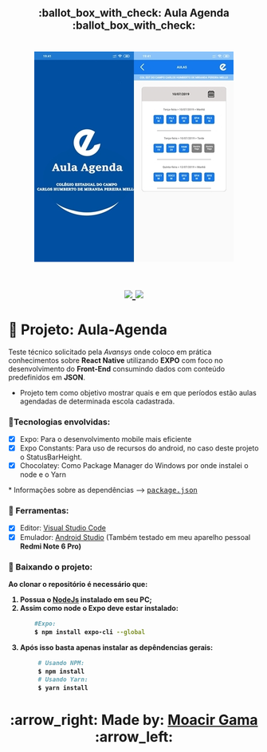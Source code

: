 <h2 align=center>
  :ballot_box_with_check: Aula Agenda :ballot_box_with_check:
</h2>

<h1 align=center>
  <img src="/assets/banner.jpg">
</h1>

<div align="center">
  <h1 align=center> 
    <a href="https://reactnative.dev/docs/getting-started">
      <img src="https://img.shields.io/badge/Mobile-React--Native-green">
    </a>
    <a href="https://docs.expo.io/">
      <img src="https://img.shields.io/badge/Mobile-Expo-9cf">
    </a>
  </h1>
</div> 

# :large_blue_circle: Projeto: Aula-Agenda
  Teste técnico solicitado pela <i>Avansys</i> onde coloco em prática conhecimentos sobre <b>React Native</b> 
utilizando <b>EXPO</b> com foco no desenvolvimento do <b>Front-End</b> consumindo dados com conteúdo predefinidos em <b>JSON</b>.
- Projeto tem como objetivo mostrar quais e em que períodos estão aulas agendadas de determinada escola cadastrada.

### :small_blue_diamond:Tecnologias envolvidas:
- [x] Expo: Para o desenvolvimento mobile mais eficiente 
- [x] Expo Constants: Para uso de recursos do android, no caso deste projeto o StatusBarHeight.
- [x] Chocolatey: Como Package Manager do Windows por onde instalei o node e o Yarn

\* Informações sobre as dependências --> <kbd>[package.json](./package.json)</kbd>

### :small_blue_diamond: Ferramentas:
- [x] Editor: [Visual Studio Code](https://code.visualstudio.com/)
- [x] Emulador: [Android Studio](https://developer.android.com/studio) (Também testado em meu aparelho pessoal <b>Redmi Note 6 Pro<b>)
  
### :small_blue_diamond: Baixando o projeto:
  Ao clonar o repositório é necessário que:
  1. Possua o <a href="https://nodejs.org/en/">NodeJs<a/> instalado em seu PC; 
  2. Assim como node o Expo deve estar instalado:
      ```sh
          #Expo:
          $ npm install expo-cli --global
       ```
  3. Após isso basta apenas instalar as depêndencias gerais:
     ```sh
          # Usando NPM:
          $ npm install 
          # Usando Yarn: 
          $ yarn install
       ```



<h1 align="center"> :arrow_right: Made by: <a href="https://www.linkedin.com/in/gama-leal" /> Moacir Gama </a> :arrow_left: </h1>
